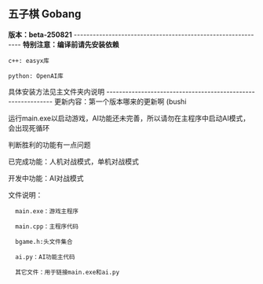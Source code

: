 ## 五子棋 Gobang

**版本：beta-250821**
\-------------------------------------------------------------
**特别注意：编译前请先安装依赖**
	
	c++: easyx库
	
	python: OpenAI库

具体安装方法见主文件夹内说明
\-------------------------------------------------------------
更新内容：第一个版本哪来的更新啊 (bushi

运行main.exe以启动游戏，AI功能还未完善，所以请勿在主程序中启动AI模式，会出现死循环

判断胜利的功能有一点问题

已完成功能：人机对战模式，单机对战模式

开发中功能：AI对战模式



文件说明：
     
      main.exe：游戏主程序
          
      main.cpp：主程序代码

      bgame.h:头文件集合
         
      ai.py：AI功能主代码
          
      其它文件：用于链接main.exe和ai.py
